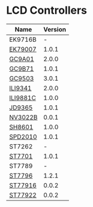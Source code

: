 # LCD Controllers

|                                      **Name**                                      | **Version** |
| ---------------------------------------------------------------------------------- | ----------- |
| EK9716B                                                                            | -           |
| [EK79007](https://components.espressif.com/components/espressif/esp_lcd_ek79007)   | 1.0.1       |
| [GC9A01](https://components.espressif.com/components/espressif/esp_lcd_gc9a01)     | 2.0.0       |
| [GC9B71](https://components.espressif.com/components/espressif/esp_lcd_gc9b71)     | 1.0.1       |
| [GC9503](https://components.espressif.com/components/espressif/esp_lcd_gc9503)     | 3.0.1       |
| [ILI9341](https://components.espressif.com/components/espressif/esp_lcd_ili9341)   | 2.0.0       |
| [ILI9881C](https://components.espressif.com/components/espressif/esp_lcd_ili9881c) | 1.0.0       |
| [JD9365](https://components.espressif.com/components/espressif/esp_lcd_jd9365)     | 1.0.1       |
| [NV3022B](https://components.espressif.com/components/espressif/esp_lcd_nv3022b)   | 0.0.1       |
| [SH8601](https://components.espressif.com/components/espressif/esp_lcd_sh8601)     | 1.0.0       |
| [SPD2010](https://components.espressif.com/components/espressif/esp_lcd_spd2010)   | 1.0.1       |
| ST7262                                                                             | -           |
| [ST7701](https://components.espressif.com/components/espressif/esp_lcd_st7701)     | 1.0.1       |
| ST7789                                                                             | -           |
| [ST7796](https://components.espressif.com/components/espressif/esp_lcd_st7796)     | 1.2.1       |
| [ST77916](https://components.espressif.com/components/espressif/esp_lcd_st77916)   | 0.0.2       |
| [ST77922](https://components.espressif.com/components/espressif/esp_lcd_st77922)   | 0.0.2       |
